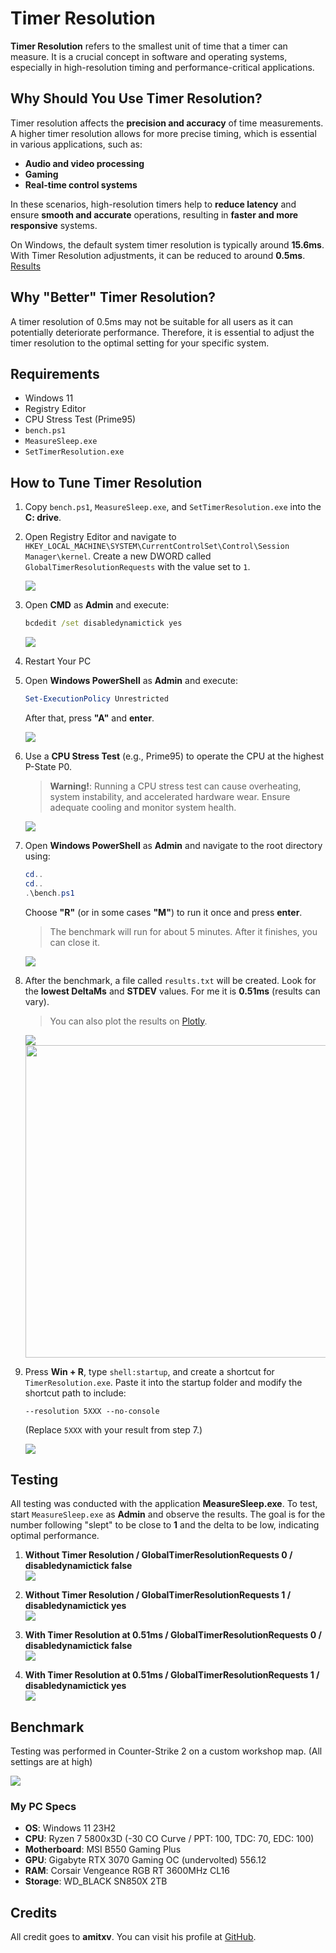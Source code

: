 # Timer Resolution

**Timer Resolution** refers to the smallest unit of time that a timer can measure. It is a crucial concept in software and operating systems, especially in high-resolution timing and performance-critical applications.

## Why Should You Use Timer Resolution?

Timer resolution affects the **precision and accuracy** of time measurements. A higher timer resolution allows for more precise timing, which is essential in various applications, such as:

- **Audio and video processing**
- **Gaming**
- **Real-time control systems**

In these scenarios, high-resolution timers help to **reduce latency** and ensure **smooth and accurate** operations, resulting in **faster and more responsive** systems.

On Windows, the default system timer resolution is typically around **15.6ms**. With Timer Resolution adjustments, it can be reduced to around **0.5ms**. [Results](https://github.com/plankeeee/BetterTimerResolution?tab=readme-ov-file#testing)

## Why "Better" Timer Resolution?

A timer resolution of 0.5ms may not be suitable for all users as it can potentially deteriorate performance. Therefore, it is essential to adjust the timer resolution to the optimal setting for your specific system.

## Requirements

- Windows 11
- Registry Editor
- CPU Stress Test (Prime95)
- `bench.ps1`
- `MeasureSleep.exe`
- `SetTimerResolution.exe`

## How to Tune Timer Resolution

1. Copy `bench.ps1`, `MeasureSleep.exe`, and `SetTimerResolution.exe` into the **C: drive**.

2. Open Registry Editor and navigate to `HKEY_LOCAL_MACHINE\SYSTEM\CurrentControlSet\Control\Session Manager\kernel`. Create a new DWORD called `GlobalTimerResolutionRequests` with the value set to `1`.

   ![](Images/2.png)

3. Open **CMD** as **Admin** and execute:  
   ```cmd
   bcdedit /set disabledynamictick yes
   ```

   ![](Images/8.png)

4. Restart Your PC

5. Open **Windows PowerShell** as **Admin** and execute:  
   ```powershell
   Set-ExecutionPolicy Unrestricted
   ```  
   After that, press **"A"** and **enter**.

   ![](Images/ps1.png)

6. Use a **CPU Stress Test** (e.g., Prime95) to operate the CPU at the highest P-State P0.  
   > **Warning!**: Running a CPU stress test can cause overheating, system instability, and accelerated hardware wear. Ensure adequate cooling and monitor system health.

   ![](Images/3.png)

7. Open **Windows PowerShell** as **Admin** and navigate to the root directory using:  
   ```powershell
   cd..
   cd..
   .\bench.ps1
   ```  
   Choose **"R"** (or in some cases **"M"**) to run it once and press **enter**.  
   > The benchmark will run for about 5 minutes. After it finishes, you can close it.

   ![](Images/4.png)

8. After the benchmark, a file called `results.txt` will be created. Look for the **lowest DeltaMs** and **STDEV** values. For me it is **0.51ms** (results can vary).  
   > You can also plot the results on [Plotly](https://chart-studio.plotly.com/create/#/).

   ![](Images/5.png)
   <img src="Images/6.png" width=500>

9. Press **Win + R**, type `shell:startup`, and create a shortcut for `TimerResolution.exe`. Paste it into the startup folder and modify the shortcut path to include:  
   ```
   --resolution 5XXX --no-console
   ```  
   (Replace `5XXX` with your result from step 7.)

   ![](Images/7.png)

## Testing

All testing was conducted with the application **MeasureSleep.exe**. To test, start `MeasureSleep.exe` as **Admin** and observe the results. The goal is for the number following "slept" to be close to **1** and the delta to be low, indicating optimal performance.

1. **Without Timer Resolution / GlobalTimerResolutionRequests 0 / disabledynamictick false**  
   ![](Images/test3.png)

2. **Without Timer Resolution / GlobalTimerResolutionRequests 1 / disabledynamictick yes**  
   ![](Images/test1.png)

3. **With Timer Resolution at 0.51ms / GlobalTimerResolutionRequests 0 / disabledynamictick false**  
   ![](Images/test4.png)

4. **With Timer Resolution at 0.51ms / GlobalTimerResolutionRequests 1 / disabledynamictick yes**  
   ![](Images/test2.png)

## Benchmark

Testing was performed in Counter-Strike 2 on a custom workshop map. (All settings are at high)

![](Images/cs2FPScomp.png)

### My PC Specs

- **OS**: Windows 11 23H2
- **CPU**: Ryzen 7 5800x3D (-30 CO Curve / PPT: 100, TDC: 70, EDC: 100)
- **Motherboard**: MSI B550 Gaming Plus
- **GPU**: Gigabyte RTX 3070 Gaming OC (undervolted) 556.12
- **RAM**: Corsair Vengeance RGB RT 3600MHz CL16
- **Storage**: WD_BLACK SN850X 2TB

## Credits

All credit goes to **amitxv**. You can visit his profile at [GitHub](https://github.com/amitxv).
